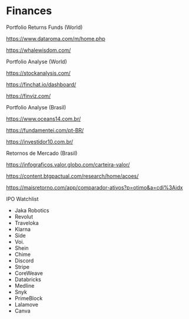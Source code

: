 # Finances

Portfolio Returns Funds (World)

https://www.dataroma.com/m/home.php

https://whalewisdom.com/

Portfolio Analyse (World)

https://stockanalysis.com/

https://finchat.io/dashboard/

https://finviz.com/

Portfolio Analyse (Brasil)

https://www.oceans14.com.br/

https://fundamentei.com/pt-BR/

https://investidor10.com.br/

Retornos de Mercado (Brasil)

https://infograficos.valor.globo.com/carteira-valor/

https://content.btgpactual.com/research/home/acoes/

https://maisretorno.com/app/comparador-ativos?p=otimo&a=cdi%3Aidx

IPO Watchlist
- Jaka Robotics
- Revolut
- Traveloka
- Klarna
- Side
- Voi.
- Shein
- Chime
- Discord
- Stripe
- CoreWeave
- Databricks
- Medline
- Snyk
- PrimeBlock
- Lalamove
- Canva

